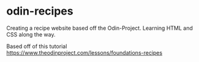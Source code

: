 # odin-recipes
Creating a recipe website based off the Odin-Project. Learning HTML and CSS along the way. 

Based off of this tutorial 
https://www.theodinproject.com/lessons/foundations-recipes
